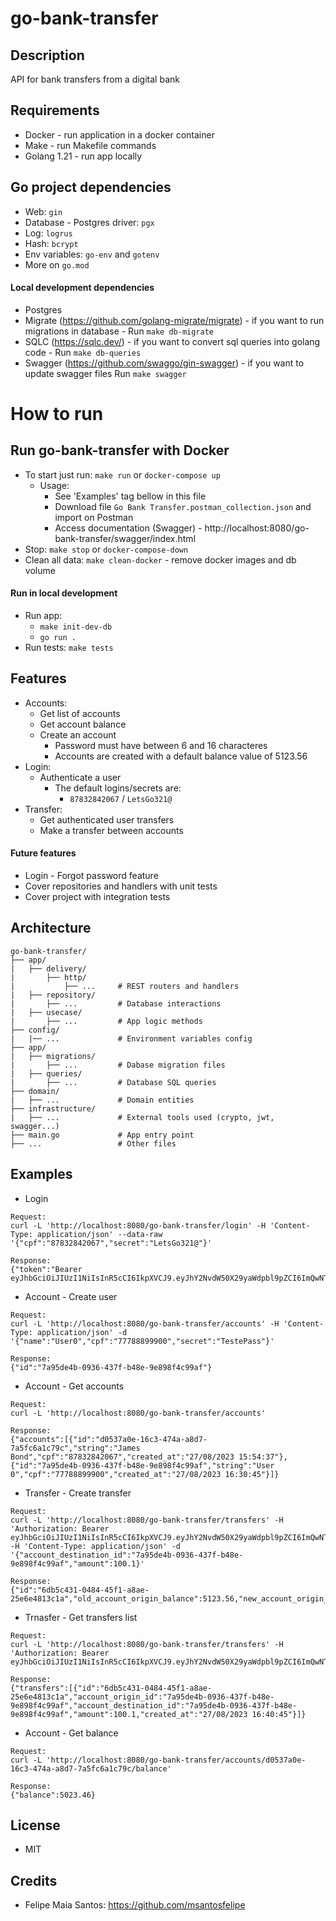 # go-bank-transfer

## Description
API for bank transfers from a digital bank

## Requirements
- Docker - run application in a docker container
- Make - run Makefile commands
- Golang 1.21 - run app locally

## Go project dependencies
- Web: `gin`
- Database - Postgres driver: `pgx`
- Log: `logrus`
- Hash: `bcrypt`
- Env variables: `go-env` and `gotenv`
- More on `go.mod`

#### Local development dependencies
- Postgres
- Migrate (https://github.com/golang-migrate/migrate) - if you want to run migrations in database - Run `make db-migrate`
- SQLC (https://sqlc.dev/) - if you want to convert sql queries into golang code - Run `make db-queries`
- Swagger (https://github.com/swaggo/gin-swagger) - if you want to update swagger files Run `make swagger`

# How to run
## Run go-bank-transfer with Docker
- To start just run: `make run` or `docker-compose up`
    - Usage:
        - See 'Examples' tag bellow in this file
        - Download file `Go Bank Transfer.postman_collection.json` and import on Postman
        - Access documentation (Swagger) - http://localhost:8080/go-bank-transfer/swagger/index.html
- Stop: `make stop` or `docker-compose-down`
- Clean all data: `make clean-docker` - remove docker images and db volume

#### Run in local development
- Run app:
    - `make init-dev-db`
    - `go run .`
- Run tests: `make tests`

## Features
- Accounts:
    - Get list of accounts
    - Get account balance
    - Create an account
        - Password must have between 6 and 16 characteres
        - Accounts are created with a default balance value of 5123.56
- Login:
    - Authenticate a user
        - The default logins/secrets are:
            - `87832842067` / `LetsGo321@`
- Transfer:
    - Get authenticated user transfers
    - Make a transfer between accounts

#### Future features
- Login - Forgot password feature
- Cover repositories and handlers with unit tests
- Cover project with integration tests

## Architecture
```
go-bank-transfer/
├── app/
|   ├── delivery/
|       ├── http/
|           ├── ...     # REST routers and handlers
|   ├── repository/
|       ├── ...         # Database interactions
|   ├── usecase/    
|       ├── ...         # App logic methods
├── config/
|   |── ...             # Environment variables config
├── app/
|   ├── migrations/
|       ├── ...         # Dabase migration files
|   ├── queries/
|       ├── ...         # Database SQL queries
├── domain/
|   ├── ...             # Domain entities
├── infrastructure/
|   ├── ...             # External tools used (crypto, jwt, swagger...)
├── main.go             # App entry point
├── ...                 # Other files
```

## Examples
- Login
```
Request:
curl -L 'http://localhost:8080/go-bank-transfer/login' -H 'Content-Type: application/json' --data-raw '{"cpf":"87832842067","secret":"LetsGo321@"}'

Response:
{"token":"Bearer eyJhbGciOiJIUzI1NiIsInR5cCI6IkpXVCJ9.eyJhY2NvdW50X29yaWdpbl9pZCI6ImQwNTM3YTBlLTE2YzMtNDc0YS1hOGQ3LTdhNWZjNmExYzc5YyIsImV4cCI6MTY5MzE1NzkwNn0.NygThhB0G5jhjoRjn4yV3r_DmQfHakpxF6x4f_dxVZ0"}
```

- Account - Create user
```
Request: 
curl -L 'http://localhost:8080/go-bank-transfer/accounts' -H 'Content-Type: application/json' -d '{"name":"User0","cpf":"77788899900","secret":"TestePass"}'

Response:
{"id":"7a95de4b-0936-437f-b48e-9e898f4c99af"}
```

- Account - Get accounts
```
Request:
curl -L 'http://localhost:8080/go-bank-transfer/accounts'

Response:
{"accounts":[{"id":"d0537a0e-16c3-474a-a8d7-7a5fc6a1c79c","string":"James Bond","cpf":"87832842067","created_at":"27/08/2023 15:54:37"},{"id":"7a95de4b-0936-437f-b48e-9e898f4c99af","string":"User 0","cpf":"77788899900","created_at":"27/08/2023 16:30:45"}]}
```

- Transfer - Create transfer
```
Request:
curl -L 'http://localhost:8080/go-bank-transfer/transfers' -H 'Authorization: Bearer eyJhbGciOiJIUzI1NiIsInR5cCI6IkpXVCJ9.eyJhY2NvdW50X29yaWdpbl9pZCI6ImQwNTM3YTBlLTE2YzMtNDc0YS1hOGQ3LTdhNWZjNmExYzc5YyIsImV4cCI6MTY5MzE1NzkwNn0.NygThhB0G5jhjoRjn4yV3r_DmQfHakpxF6x4f_dxVZ0' -H 'Content-Type: application/json' -d '{"account_destination_id":"7a95de4b-0936-437f-b48e-9e898f4c99af","amount":100.1}'

Response:
{"id":"6db5c431-0484-45f1-a8ae-25e6e4813c1a","old_account_origin_balance":5123.56,"new_account_origin_balance":5023.46,"old_account_destination_balance":5123.56,"new_account_destination_balance":5223.66}
```

- Trnasfer - Get transfers list
```
Request:
curl -L 'http://localhost:8080/go-bank-transfer/transfers' -H 'Authorization: Bearer eyJhbGciOiJIUzI1NiIsInR5cCI6IkpXVCJ9.eyJhY2NvdW50X29yaWdpbl9pZCI6ImQwNTM3YTBlLTE2YzMtNDc0YS1hOGQ3LTdhNWZjNmExYzc5YyIsImV4cCI6MTY5MzE1NzkwNn0.NygThhB0G5jhjoRjn4yV3r_DmQfHakpxF6x4f_dxVZ0'

Response:
{"transfers":[{"id":"6db5c431-0484-45f1-a8ae-25e6e4813c1a","account_origin_id":"7a95de4b-0936-437f-b48e-9e898f4c99af","account_destination_id":"7a95de4b-0936-437f-b48e-9e898f4c99af","amount":100.1,"created_at":"27/08/2023 16:40:45"}]}
```

- Account - Get balance
```
Request:
curl -L 'http://localhost:8080/go-bank-transfer/accounts/d0537a0e-16c3-474a-a8d7-7a5fc6a1c79c/balance'

Response:
{"balance":5023.46}
```

## License
- MIT

## Credits
- Felipe Maia Santos: https://github.com/msantosfelipe